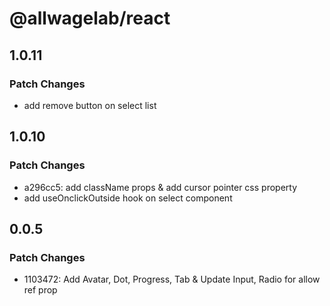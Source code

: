 # @allwagelab/react

## 1.0.11

### Patch Changes

- add remove button on select list

## 1.0.10

### Patch Changes

- a296cc5: add className props & add cursor pointer css property
- add useOnclickOutside hook on select component

## 0.0.5

### Patch Changes

- 1103472: Add Avatar, Dot, Progress, Tab & Update Input, Radio for allow ref prop

